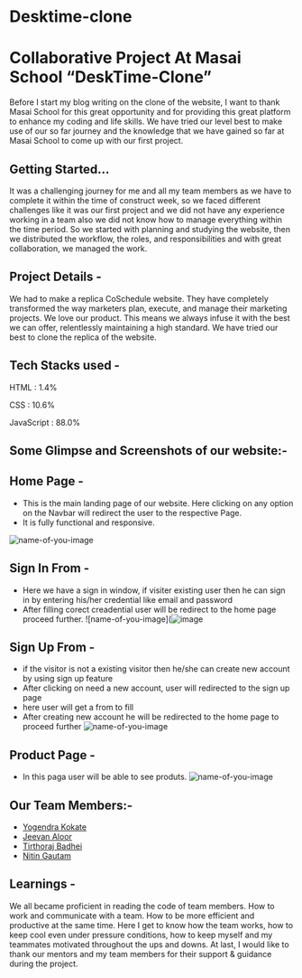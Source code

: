
# Desktime-clone
# Collaborative Project At Masai School “DeskTime-Clone”

Before I start my blog writing on the clone of the website, I want to thank Masai School for this great opportunity and for providing this great platform to enhance my coding and life skills.
We have tried our level best to make use of our so far journey and the knowledge that we have gained so far at Masai School to come up with our first project.


## Getting Started…

It was a challenging journey for me and all my team members as we have to complete it within the time of construct week, so we faced different challenges like it was our first project and we did not have any experience working in a team also we did not know how to manage everything within the time period. So we started with planning and studying the website, then we distributed the workflow, the roles, and responsibilities and with great collaboration, we managed the work.

## Project Details -

We had to make a replica CoSchedule website. They have completely transformed the way marketers plan, execute, and manage their marketing projects. We love our product. This means we always infuse it with the best we can offer, relentlessly maintaining a high standard.
We have tried our best to clone the replica of the website.


## Tech Stacks used -
HTML :  1.4%
>
CSS : 10.6%
>
JavaScript : 88.0%

## Some Glimpse and Screenshots of our website:-

## Home Page -

* This is the main landing page of our website. Here clicking on any option on the Navbar will redirect the user to the respective  Page.
* It is fully functional and responsive.

![name-of-you-image](https://user-images.githubusercontent.com/101565730/210248960-392fa208-3f85-4a05-b651-b36bf1c1258d.png)
## Sign In From -

* Here we have a sign in window, if visiter existing user then he can sign in by entering his/her credential like email and password 
* After filling corect creadential user will be redirect to the home page proceed further.
![name-of-you-image](![image](![image](https://user-images.githubusercontent.com/101565730/210247760-9ae314b7-4b45-4e2c-ae8e-3f8ec12bf29b.png))

## Sign Up From -

* if the visitor is not a existing visitor then he/she can create new account by using sign up feature
* After clicking on need a new account, user will redirected to the sign up page
* here user will get a from to fill
* After creating new account he will be redirected to the home page to proceed further
![name-of-you-image](![image](https://user-images.githubusercontent.com/101565730/210247662-c6d0128c-789e-4c81-a34a-5de2d2f518d3.png))


## Product Page  -
* In this paga user will be able to see produts.
![name-of-you-image](![image](https://user-images.githubusercontent.com/101565730/210247995-bbdb2629-946e-4eae-838c-34a6b05ad1e8.png))



## Our Team Members:-
*  <a href="https://github.com/ashwiniradkar123">Yogendra Kokate<a/>
* <a href="https://github.com/jeevan-aloor">Jeevan Aloor<a/>
* <a href="https://github.com/tirthorajbadhei">Tirthoraj Badhei<a/>
*  <a href="https://github.com/NitinGautam09">Nitin Gautam<a/>


## Learnings -
We all became proficient in reading the code of team members. 
How to work and communicate with a team.
How to be more efficient and productive at the same time.
Here I get to know how the team works, how to keep cool even under pressure conditions, how to keep myself and my teammates motivated throughout the ups and downs.
At last, I would like to thank our mentors and my team members for their support & guidance during the project.
